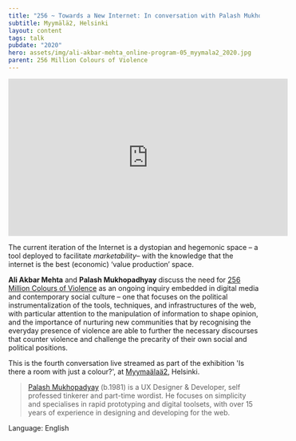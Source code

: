 ```yaml
---
title: "256 ~ Towards a New Internet: In conversation with Palash Mukhopadhyay"
subtitle: Myymälä2, Helsinki
layout: content
tags: talk
pubdate: "2020"
hero: assets/img/ali-akbar-mehta_online-program-05_myymala2_2020.jpg
parent: 256 Million Colours of Violence
---
```

<iframe width="560" height="315" src="https://www.youtube.com/embed/KVWLl6oqYQg" frameborder="0" allow="accelerometer; autoplay; encrypted-media; gyroscope; picture-in-picture" allowfullscreen></iframe>



The current iteration of the Internet is a dystopian and hegemonic space – a tool deployed to facilitate *marketability*– with the knowledge that the internet is the best (economic) ‘value production’ space.

**Ali Akbar Mehta** and **Palash Mukhopadhyay** discuss the need for [256 Million Colours of Violence](http://www.256millioncoloursofviolence.com/) as an ongoing inquiry embedded in digital media and contemporary social culture – one that focuses on the political instrumentalization of the tools, techniques, and infrastructures of the web, with particular attention to the manipulation of information to shape opinion, and the importance of nurturing new communities that by recognising the everyday presence of violence are able to further the necessary discourses that counter violence and challenge the precarity of their own social and political positions.

This is the fourth conversation live streamed as part of the exhibition 'Is there a room with just a colour?', at [Myymaälaä2](https://www.myymala2.com/), Helsinki.

> [Palash Mukhopadyay](https://mpalash.com/) (b.1981) is a UX Designer & Developer, self professed tinkerer and part-time wordist. He focuses on simplicity and specialises in rapid prototyping and digital toolsets, with over 15 years of experience in designing and developing for the web.

Language: English
